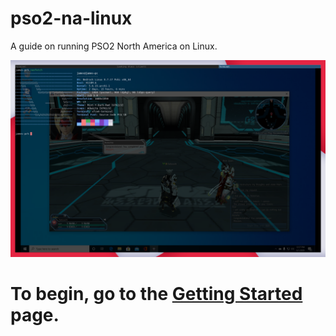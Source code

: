 # pso2-na-linux
A guide on running PSO2 North America on Linux.

![](https://raw.githubusercontent.com/powwu/pso2-na-linux/master/Screenshot_2020-06-01_12-27-36.png)

# To begin, go to the [Getting Started](https://github.com/powwu/pso2-na-linux/wiki/Getting-Started) page.
